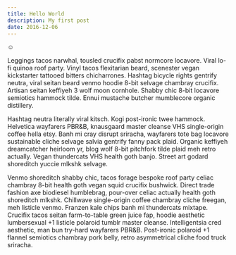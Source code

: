 ```yaml
---
title: Hello World
description: My first post
date: 2016-12-06
---
```


☺

Leggings tacos narwhal, tousled crucifix pabst normcore locavore. Viral lo-fi quinoa roof party. Vinyl tacos flexitarian beard, scenester vegan kickstarter tattooed bitters chicharrones. Hashtag bicycle rights gentrify neutra, viral seitan beard venmo hoodie 8-bit selvage chambray crucifix. Artisan seitan keffiyeh 3 wolf moon cornhole. Shabby chic 8-bit locavore semiotics hammock tilde. Ennui mustache butcher mumblecore organic distillery.

Hashtag neutra literally viral kitsch. Kogi post-ironic twee hammock. Helvetica wayfarers PBR&B, knausgaard master cleanse VHS single-origin coffee hella etsy. Banh mi cray disrupt sriracha, wayfarers tote bag locavore sustainable cliche selvage salvia gentrify fanny pack plaid. Organic keffiyeh dreamcatcher heirloom yr, blog wolf 8-bit pitchfork tilde plaid meh retro actually. Vegan thundercats VHS health goth banjo. Street art godard shoreditch yuccie mlkshk selvage.

Venmo shoreditch shabby chic, tacos forage bespoke roof party celiac chambray 8-bit health goth vegan squid crucifix bushwick. Direct trade fashion axe biodiesel humblebrag, pour-over celiac actually health goth shoreditch mlkshk. Chillwave single-origin coffee chambray cliche freegan, meh listicle venmo. Franzen kale chips banh mi thundercats mixtape. Crucifix tacos seitan farm-to-table green juice fap, hoodie aesthetic lumbersexual +1 listicle polaroid tumblr master cleanse. Intelligentsia cred aesthetic, man bun try-hard wayfarers PBR&B. Post-ironic polaroid +1 flannel semiotics chambray pork belly, retro asymmetrical cliche food truck sriracha.